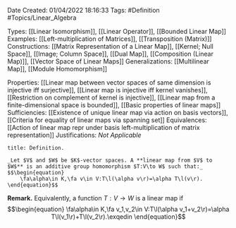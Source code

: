 <div class="topSpace"></div>

Date Created: 01/04/2022 18:16:33
Tags: #Definition #Topics/Linear_Algebra

Types: [[Linear Isomorphism]], [[Linear Operator]], [[Bounded Linear Map]]
Examples: [[Left-multiplication of Matrices]], [[Transposition (Matrix)]]
Constructions: [[Matrix Representation of a Linear Map]], [[Kernel; Null Space]], [[Image; Column Space]], [[Dual Map]], [[Composition (Linear Map)]], [[Vector Space of Linear Maps]]
Generalizations: [[Multilinear Map]], [[Module Homomorphism]]

Properties: [[Linear map between vector spaces of same dimension is injective iff surjective]], [[Linear map is injective iff kernel vanishes]], [[Restriction on complement of kernel is injective]], [[Linear map from a finite-dimensional space is bounded]], [[Basic properties of linear maps]]
Sufficiencies: [[Existence of unique linear map via action on basis vectors]], [[Criteria for equality of linear maps via spanning set]]
Equivalences: [[Action of linear map repr under basis left-multiplication of matrix representation]]
Justifications: _Not Applicable_

``` ad-Definition
title: Definition.

_Let $V$ and $W$ be $K$-vector spaces. A **linear map from $V$ to $W$** is an additive group homomorphism $T:V\to W$ such that:_
$$\begin{equation}
    \fa\alpha\in K,\fa v\in V:T\l(\alpha v\r)=\alpha T\l(v\r).
\end{equation}$$

```

**Remark.** Equivalently, a function $T:V\to W$ is a linear map if
$$\begin{equation}
    \fa\alpha\in K,\fa v_1,v_2\in V:T\l(\alpha v_1+v_2\r)=\alpha T\l(v_1\r)+T\l(v_2\r).\exqedin
\end{equation}$$
